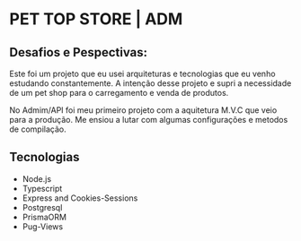 # PET TOP STORE | ADM
## Desafios e Pespectivas:
Este foi um projeto que eu usei arquiteturas e tecnologias que eu venho estudando constantemente. A intenção desse projeto e supri a necessidade de um pet shop para o carregamento e venda de produtos. 

No Admim/API foi meu primeiro projeto com a aquitetura M.V.C que veio para a produção. Me ensiou a lutar com algumas configurações e metodos de compilação.

## Tecnologias 

- Node.js
- Typescript
- Express and Cookies-Sessions 
- Postgresql
- PrismaORM
- Pug-Views 
